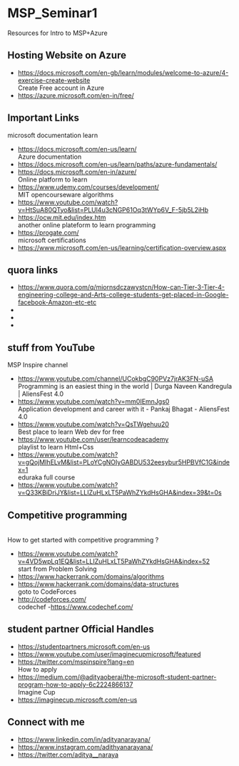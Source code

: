 # MSP_Seminar1
Resources for Intro to MSP+Azure 

## Hosting Website on Azure 
- https://docs.microsoft.com/en-gb/learn/modules/welcome-to-azure/4-exercise-create-website
<br> Create Free account in Azure 
- https://azure.microsoft.com/en-in/free/

## Important Links
microsoft documentation learn 
- https://docs.microsoft.com/en-us/learn/
<br>Azure documentation 
- https://docs.microsoft.com/en-us/learn/paths/azure-fundamentals/
- https://docs.microsoft.com/en-in/azure/
<br> Online platform to learn 
- https://www.udemy.com/courses/development/
<br>MIT opencourseware algorithms
- https://www.youtube.com/watch?v=HtSuA80QTyo&list=PLUl4u3cNGP61Oq3tWYp6V_F-5jb5L2iHb
- https://ocw.mit.edu/index.htm
<br>another online plateform to learn programming 
- https://progate.com/
<br>microsoft certifications
- https://www.microsoft.com/en-us/learning/certification-overview.aspx

## quora links 

- https://www.quora.com/q/miornsdczawystcn/How-can-Tier-3-Tier-4-engineering-college-and-Arts-college-students-get-placed-in-Google-facebook-Amazon-etc-etc
-
-
-

## stuff from YouTube
MSP Inspire channel 
- https://www.youtube.com/channel/UCokbgC90PVz7jrAK3FN-uSA
<br>Programming is an easiest thing in the world | Durga Naveen Kandregula | AliensFest 4.0
- https://www.youtube.com/watch?v=mm0IEmnJgs0
<br>Application development and career with it - Pankaj Bhagat - AliensFest 4.0
- https://www.youtube.com/watch?v=QsTWgehuu20
<br>Best place to learn Web dev for free 
- https://www.youtube.com/user/learncodeacademy
<br>playlist to learn Html+Css 
- https://www.youtube.com/watch?v=gQojMIhELvM&list=PLoYCgNOIyGABDU532eesybur5HPBVfC1G&index=1
<br>eduraka full course
- https://www.youtube.com/watch?v=Q33KBiDriJY&list=LLIZuHLxLT5PaWhZYkdHsGHA&index=39&t=0s




## Competitive programming
<br>How to get started with competitive programming ?
- https://www.youtube.com/watch?v=4VD5wpLq1EQ&list=LLIZuHLxLT5PaWhZYkdHsGHA&index=52
<br>start from Problem Solving 
- https://www.hackerrank.com/domains/algorithms
- https://www.hackerrank.com/domains/data-structures
<br>goto to CodeForces 
- http://codeforces.com/
<br>codechef 
-https://www.codechef.com/

## student partner Official Handles 
- https://studentpartners.microsoft.com/en-us
- https://www.youtube.com/user/imaginecupmicrosoft/featured
- https://twitter.com/mspinspire?lang=en
<br>How to apply
- https://medium.com/@adityaoberai/the-microsoft-student-partner-program-how-to-apply-6c2224866137
<br>Imagine Cup 
- https://imaginecup.microsoft.com/en-us


## Connect with me 
- https://www.linkedin.com/in/adityanarayana/
- https://www.instagram.com/adithyanarayana/
- https://twitter.com/aditya__naraya

